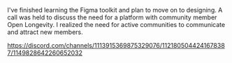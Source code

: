 I've finished learning the Figma toolkit and plan to move on to designing.
A call was held to discuss the need for a platform with community member Open Longevity. I realized the need for active communities to communicate and attract new members.

https://discord.com/channels/1113915369875329076/1121805044241678387/1149828642260652032
